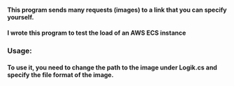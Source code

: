 #### This program sends many requests (images) to a link that you can specify yourself.
#### I wrote this program to test the load of an AWS ECS instance

### Usage:
#### To use it, you need to change the path to the image under Logik.cs and specify the file format of the image.
